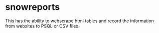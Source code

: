# snowreports
This has the ability to webscrape html tables and record the information from websites to PSQL or CSV files. 
